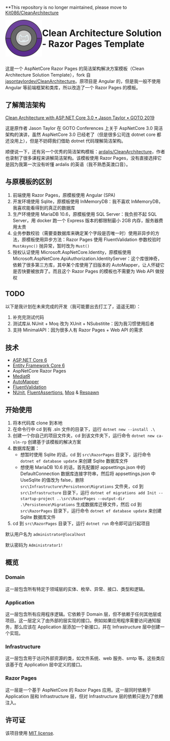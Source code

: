  **This repository is no longer maintained, please move to [Kit086/CleanArchitecture](https://github.com/Kit086/CleanArchitecture)
 
 <img align="left" width="116" height="116" src="https://raw.githubusercontent.com/Kit086/Kit.CleanArchitecture/main/.github/kiticon.png" />
 
 # Clean Architecture Solution - Razor Pages Template


<br/>

这是一个 AspNetCore Razor Pages 的简洁架构解决方案模板（Clean Architecture Solution Template），fork 自 [jasontaylordev/CleanArchitecture](https://github.com/jasontaylordev/CleanArchitecture)。原项目是 Angular 的，但是我一般不使用 Angular 等前端框架和类库，所以改造了一个 Razor Pages 的模板。

## 了解简洁架构

[Clean Architecture with ASP.NET Core 3.0 • Jason Taylor • GOTO 2019](https://www.youtube.com/watch?v=dK4Yb6-LxAk)

这是原作者 Jason Taylor 在 GOTO Conferences 上关于 AspNetCore 3.0 简洁架构的演讲，虽然 AspNetCore 3.0 已经老了（但是很多公司连 dotnet core 都还没用上），但是不妨碍我们借助 dotnet 代码理解简洁架构。

顺便说一下，还有另一个优秀的简洁架构模板：[ardalis/CleanArchitecture](https://github.com/ardalis/CleanArchitecture)，作者也录制了很多课程来讲解简洁架构。该模板使用 Razor Pages，没有直接选择它是因为我第一次没有听懂 ardalis 的英语（我不熟悉英澳口音）。

## 与原模板的区别

1. 前端使用 Razor Pages，原模板使用 Angular (SPA)
2. 开发环境使用 Sqlite，原模板使用 InMemoryDB：我不喜欢 InMemoryDB，我喜欢能看得到的真正的数据库
3. 生产环境使用 MariaDB 10.6，原模板使用 SQL Server：我负担不起 SQL Server，用 docker 跑一个 Express 版本的都限制最小 2GB 内存，服务器费用太贵
4. 业务参数校验（需要查数据库来确定某个字段是否唯一时）使用非异步的方法，原模板使用异步方法：Razor Pages 使用 FluentValidation 参数校验时 `MustAsync()` 抛异常，暂时改为 `Must()`
5. 授权认证使用 Microsoft.AspNetCore.Identity，原模板使用 Microsoft.AspNetCore.ApiAuthorization.IdentityServer：这个库很神奇，依赖了很多第三方库，其中某个库使用了旧版本的 AutoMapper，让人怀疑它是否快要被放弃了。而且这个 Razor Pages 的模板也不需要为 Web API 做授权

## TODO

以下是我计划在未来完成的开发（我可能要出去打工了，遥遥无期）：
1. 补充完测试代码
2. 测试库从 NUnit + Moq 改为 XUnit + NSubstitite：因为我习惯使用后者
3. 支持 MinimalAPI：因为很多人有 Razor Pages + Web API 的需求

## 技术

* [ASP.NET Core 6](https://docs.microsoft.com/en-us/aspnet/core/introduction-to-aspnet-core?view=aspnetcore-6.0)
* [Entity Framework Core 6](https://docs.microsoft.com/en-us/ef/core/)
* AspNetCore Razor Pages
* [MediatR](https://github.com/jbogard/MediatR)
* [AutoMapper](https://automapper.org/)
* [FluentValidation](https://fluentvalidation.net/)
* [NUnit](https://nunit.org/), [FluentAssertions](https://fluentassertions.com/), [Moq](https://github.com/moq) & [Respawn](https://github.com/jbogard/Respawn)

## 开始使用

1. 将本代码库 clone 到本地
2. 在命令行中 cd 到有 .sln 文件的目录下，运行 `dotnet new --install .\`
3. 创建一个你自己的项目文件夹，cd 到该文件夹下，运行命令 `dotnet new ca-sln-rp` 创建基于该模板的解决方案
4. 数据库配置：
   - 想暂时使用 Sqlite 的话，cd 到 `src\RazorPages` 目录下，运行命令 `dotnet ef database update` 来创建 Sqlite 数据库文件
   - 想使用 MariaDB 10.6 的话，首先配置好 appsettings.json 中的 DefaultConnection 数据库连接字符串，然后将 appsettings.json 中 UseSqlite 的值改为 false，删除 `src\Infrastructure\Persistence\Migrations` 文件夹，cd 到 `src\Infrastructure` 目录下，运行 `dotnet ef migrations add Init --startup-project ..\src\RazorPages --output-dir .\Persistence\Migrations` 生成数据库迁移文件，然后 cd 到 `src\RazorPages` 目录下，运行命令 `dotnet ef database update` 来创建 Sqlite 数据库文件
5. cd 到 `src\RazorPages` 目录下，运行 `dotnet run` 命令即可运行起项目

默认用户名为 `administrator@localhost`

默认密码为 `Administrator1!`

## 概览

### Domain

这一层包含所有特定于领域层的实体、枚举、异常、接口、类型和逻辑。 

### Application

这一层包含所有应用程序逻辑。它依赖于 Domain 层，但不依赖于任何其他层或项目。这一层定义了由外部的层实现的接口。例如如果应用程序需要访问通知服务，那么应该在 Application 层添加一个新接口，并在 Infrastructure 层中创建一个实现。 

### Infrastructure

这一层包含用于访问外部资源的类，如文件系统、web 服务、smtp 等。这些类应该基于在 Application 层中定义的接口。 

### Razor Pages

这一层是一个基于 AspNetCore 的 Razor Pages 应用。这一层同时依赖于 Application 层和 Infrastructure 层，但对 Infrastructure 层的依赖只是为了依赖注入。

## 许可证

该项目使用 [MIT license](LICENSE).
